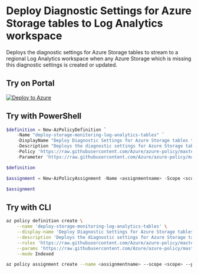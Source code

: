 # Deploy Diagnostic Settings for Azure Storage tables to Log Analytics workspace

Deploys the diagnostic settings for Azure Storage tables to stream to a regional Log Analytics workspace when any Azure Storage which is missing this diagnostic settings is created or updated.

## Try on Portal

[![Deploy to Azure](http://azuredeploy.net/deploybutton.png)](https://portal.azure.com/#blade/Microsoft_Azure_Policy/CreatePolicyDefinitionBlade/uri/https%3A%2F%2Fraw.githubusercontent.com%2FAzure%2Fazure-policy%2Fmaster%2Fsamples%2FStorage%2Fdeploy-storage-monitoring-log-analytics%2Ftableservices%2Fazurepolicy.json)

## Try with PowerShell

```powershell
$definition = New-AzPolicyDefinition `
    -Name "deploy-storage-monitoring-log-analytics-tables" `
    -DisplayName "Deploy Diagnostic Settings for Azure Storage tables to Log Analytics workspace" `
    -Description "Deploys the diagnostic settings for Azure Storage tables to stream to a regional Log Analytics workspace when any Azure Storage which is missing this diagnostic settings is created or updated." `
    -Policy 'https://raw.githubusercontent.com/Azure/azure-policy/master/samples/Storage/deploy-storage-monitoring-log-analytics/tableservices/azurepolicy.rules.json' `
    -Parameter 'https://raw.githubusercontent.com/Azure/azure-policy/master/samples/Storage/deploy-storage-monitoring-log-analytics/tableservices/azurepolicy.parameters.json' -Mode Indexed

$definition

$assignment = New-AzPolicyAssignment -Name <assignmentname> -Scope <scope>  -PolicyDefinition $definition

$assignment
```

## Try with CLI

```sh
az policy definition create \
    --name 'deploy-storage-monitoring-log-analytics-tables' \
    --display-name 'Deploy Diagnostic Settings for Azure Storage tables to Log Analytics workspace' \
    --description 'Deploys the diagnostic settings for Azure Storage tables to stream to a regional Log Analytics workspace when any Azure Storage which is missing this diagnostic settings is created or updated.' \
    --rules 'https://raw.githubusercontent.com/Azure/azure-policy/master/samples/Storage/deploy-storage-monitoring-log-analytics/tableservices/azurepolicy.rules.json' \
    --params 'https://raw.githubusercontent.com/Azure/azure-policy/master/samples/Storage/deploy-storage-monitoring-log-analytics/tableservices/azurepolicy.parameters.json' \
    --mode Indexed

az policy assignment create --name <assignmentname> --scope <scope> --policy "deploy-storage-monitoring-log-analytics-tables"
```
